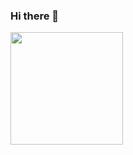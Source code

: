 ### Hi there 👋

<!-- 
**krisna-achmad31/krisna-achmad31** is a ✨ _special_ ✨ repository because its `README.md` (this file) appears on your GitHub profile.

Here are some ideas to get you started:

- 🔭 I’m currently working on ...
- 🌱 I’m currently learning ...
- 👯 I’m looking to collaborate on ...
- 🤔 I’m looking for help with ...
- 💬 Ask me about ...
- 📫 How to reach me: ...
- 😄 Pronouns: ...
- ⚡ Fun fact: ...
 -->
 
 
<p align="left">
<a href="https://github.com/krisna-achmad31">
  <img height="180em" src="https://github-readme-stats-eight-theta.vercel.app/api/top-langs/?username=krisna-achmad31&layout=compact&langs_count=8&theme=algolia"/>
</a>
</p>
